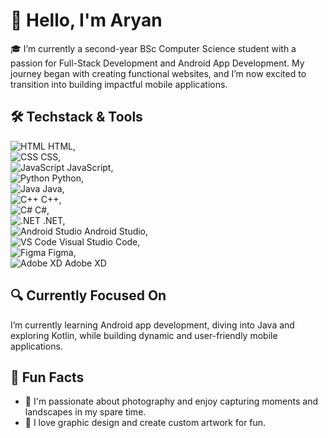 # 👋 Hello, I'm **Aryan**

🎓 I’m currently a second-year BSc Computer Science student with a passion for Full-Stack Development and Android App Development. My journey began with creating functional websites, and I’m now excited to transition into building impactful mobile applications.  

## 🛠 Techstack & Tools  
![HTML](https://img.icons8.com/color/20/000000/html-5.png) HTML,  
![CSS](https://img.icons8.com/color/20/000000/css3.png) CSS,  
![JavaScript](https://img.icons8.com/color/20/000000/javascript.png) JavaScript,  
![Python](https://img.icons8.com/color/20/000000/python.png) Python,  
![Java](https://img.icons8.com/color/20/000000/java-coffee-cup-logo.png) Java,  
![C++](https://img.icons8.com/color/20/000000/c-plus-plus-logo.png) C++,  
![C#](https://img.icons8.com/color/20/000000/c-sharp-logo.png) C#,  
![.NET](https://img.icons8.com/color/20/000000/dot-net.png) .NET,  
![Android Studio](https://img.icons8.com/color/20/000000/android-studio--v2.png) Android Studio,  
![VS Code](https://img.icons8.com/color/20/000000/visual-studio-code-2019.png) Visual Studio Code,  
![Figma](https://img.icons8.com/color/20/000000/figma.png) Figma,  
![Adobe XD](https://img.icons8.com/color/20/000000/adobe-xd.png) Adobe XD  

## 🔍 Currently Focused On  
I’m currently learning Android app development, diving into Java and exploring Kotlin, while building dynamic and user-friendly mobile applications.  

## 🌟 Fun Facts  
- 📸 I'm passionate about photography and enjoy capturing moments and landscapes in my spare time.  
- 🎨 I love graphic design and create custom artwork for fun.
